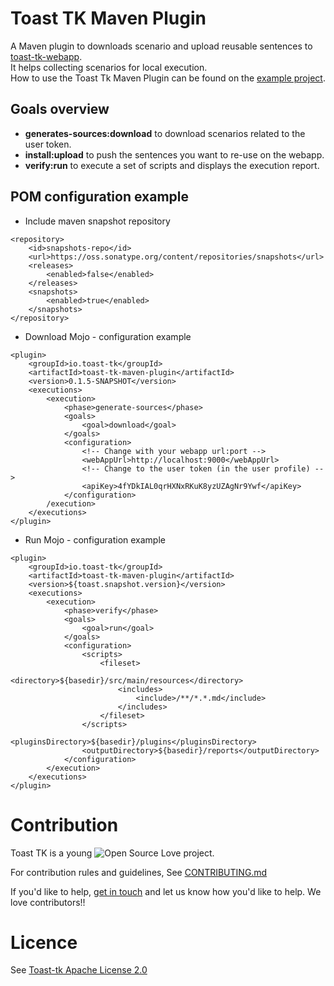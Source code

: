 # Toast TK Maven Plugin

A Maven plugin to downloads scenario and upload reusable sentences to  [toast-tk-webapp](https://github.com/toast-tk/toast-tk-webapp).   
It helps collecting scenarios for local execution.  
How to use the Toast Tk Maven Plugin can be found on the [example project](https://github.com/toast-tk/toast-tk-examples).  

## Goals overview 
* __generates-sources:download__ to download scenarios related to the user token.
* __install:upload__ to push the sentences you want to re-use on the webapp.
* __verify:run__ to execute a set of scripts and displays the execution report.

## POM configuration example

* Include maven snapshot repository
```
<repository>
	<id>snapshots-repo</id>
	<url>https://oss.sonatype.org/content/repositories/snapshots</url>
	<releases>
		<enabled>false</enabled>
	</releases>
	<snapshots>
		<enabled>true</enabled>
	</snapshots>
</repository>
```

* Download Mojo - configuration example

```
<plugin>
	<groupId>io.toast-tk</groupId>
	<artifactId>toast-tk-maven-plugin</artifactId>
	<version>0.1.5-SNAPSHOT</version>
	<executions>
		<execution>
			<phase>generate-sources</phase>
			<goals>
				<goal>download</goal>
			</goals>
			<configuration>
				<!-- Change with your webapp url:port -->
				<webAppUrl>http://localhost:9000</webAppUrl>
				<!-- Change to the user token (in the user profile) -->
				<apiKey>4fYDkIAL0qrHXNxRKuK8yzUZAgNr9Ywf</apiKey>
			</configuration>
		/execution>
	</executions>
</plugin>
```


* Run Mojo - configuration example
```
<plugin>
	<groupId>io.toast-tk</groupId>
	<artifactId>toast-tk-maven-plugin</artifactId>
	<version>${toast.snapshot.version}</version>
	<executions>
		<execution>
			<phase>verify</phase>
			<goals>
				<goal>run</goal>
			</goals>
			<configuration>
				<scripts>
					<fileset>
						<directory>${basedir}/src/main/resources</directory>
						<includes>
							<include>/**/*.*.md</include>
						</includes>
					</fileset>
				</scripts>
				<pluginsDirectory>${basedir}/plugins</pluginsDirectory>
				<outputDirectory>${basedir}/reports</outputDirectory>
			</configuration>
		</execution>
	</executions>
</plugin>
```
# Contribution

Toast TK is a young ![Open Source Love](https://badges.frapsoft.com/os/v3/open-source.svg?v=103) project.  

For contribution rules and guidelines, See [CONTRIBUTING.md](https://github.com/toast-tk/toast-tk-engine/blob/snapshot/CONTRIBUTING.md)

If you'd like to help, [get in touch](https://gitter.im/toast-tk/toast-tk-engine) and let us know how you'd like to help. We love contributors!! 

# Licence
See [Toast-tk Apache License 2.0](https://github.com/toast-tk/toast-tk-engine/blob/snapshot/LICENSE.md)
